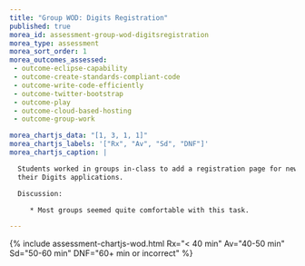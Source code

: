 ```yaml
---
title: "Group WOD: Digits Registration"
published: true
morea_id: assessment-group-wod-digitsregistration
morea_type: assessment
morea_sort_order: 1
morea_outcomes_assessed:
 - outcome-eclipse-capability
 - outcome-create-standards-compliant-code
 - outcome-write-code-efficiently
 - outcome-twitter-bootstrap
 - outcome-play
 - outcome-cloud-based-hosting
 - outcome-group-work

morea_chartjs_data: "[1, 3, 1, 1]"
morea_chartjs_labels: '["Rx", "Av", "Sd", "DNF"]'
morea_chartjs_caption: |

  Students worked in groups in-class to add a registration page for new users to one of 
  their Digits applications.

  Discussion:

     * Most groups seemed quite comfortable with this task.

---
```


{%  include assessment-chartjs-wod.html Rx="< 40 min" Av="40-50 min" Sd="50-60 min" DNF="60+ min or incorrect"  %}



